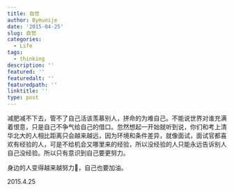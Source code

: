 ```yaml
---
title: 自觉
author: Bymunije
date: '2015-04-25'
slug: 自觉
categories:
  - Life
tags:
  - thinking
description: ''
featured: ''
featuredalt: ''
featuredpath: ''
linktitle: ''
type: post
---
```

减肥减不下去，管不了自己活该羡慕别人，拼命的为难自己。不能说世界对谁充满着恨意，只是自己不争气给自己的借口。忽然想起一开始就听到说，你们和考上清华北大的人相比距离只会越来越远，因为环境和条件差异，就像面试，面试官都喜欢有经验的人，可是不给机会又哪里来的经验，所以没经验的人只能永远告诉别人自己没经验。所以只有意识到自己要更努力。

   身边的人变得越来越努力，自己也要加油。

  2015.4.25